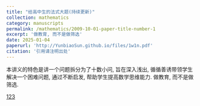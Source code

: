 ```yaml
---
title: "给高中生的法式大题(持续更新)"
collection: mathematics
category: manuscripts
permalink: /mathematics/2009-10-01-paper-title-number-1
excerpt: '做教育, 而不是做筛选'
date: 2025-01-04
paperurl: 'http://YunbiaoSun.github.io/files/1w1n.pdf'
citation: '引用请注明出处'
---
```


本讲义的特色是讲一个问题拆分为了十数小问, 旨在深入浅出, 循循善诱带领学生解决一个困难问题, 通过不断启发, 帮助学生提高数学思维能力. 做教育, 而不是做筛选.

[123](https://YunbiaoSun.github.io/files/1w1n.pdf)
